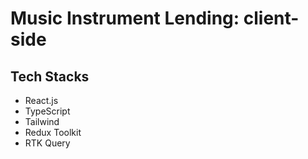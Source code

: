 # Music Instrument Lending: client-side
## Tech Stacks
- React.js
- TypeScript
- Tailwind
- Redux Toolkit
- RTK Query